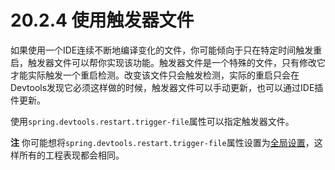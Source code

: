 # 20.2.4 使用触发器文件

如果使用一个IDE连续不断地编译变化的文件，你可能倾向于只在特定时间触发重启，触发器文件可以帮你实现该功能。触发器文件是一个特殊的文件，只有修改它才能实际触发一个重启检测。改变该文件只会触发检测，实际的重启只会在Devtools发现它必须这样做的时候，触发器文件可以手动更新，也可以通过IDE插件更新。

使用`spring.devtools.restart.trigger-file`属性可以指定触发器文件。

**注** 你可能想将`spring.devtools.restart.trigger-file`属性设置为[全局设置](http://docs.spring.io/spring-boot/docs/current-SNAPSHOT/reference/htmlsingle/#using-boot-devtools-globalsettings)，这样所有的工程表现都会相同。

